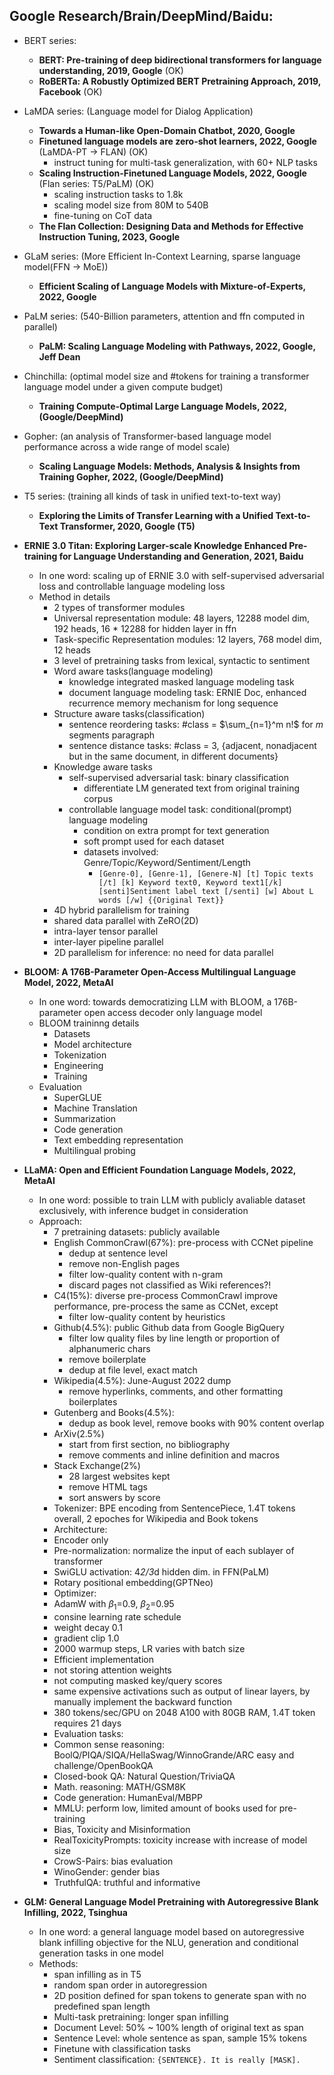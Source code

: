
## Google Research/Brain/DeepMind/Baidu:

- BERT series: 
    - **BERT: Pre-training of deep bidirectional transformers for language understanding, 2019, Google** (OK)
    - **RoBERTa: A Robustly Optimized BERT Pretraining Approach, 2019, Facebook** (OK)
- LaMDA series: (Language model for Dialog Application)
    - **Towards a Human-like Open-Domain Chatbot, 2020, Google**
    - **Finetuned language models are zero-shot learners, 2022, Google** (LaMDA-PT -> FLAN) (OK)
        - instruct tuning for multi-task generalization, with 60+ NLP tasks
    - **Scaling Instruction-Finetuned Language Models, 2022, Google** (Flan series: T5/PaLM) (OK)
        - scaling instruction tasks to 1.8k 
        - scaling model size from 80M to 540B
        - fine-tuning on CoT data
    - **The Flan Collection: Designing Data and Methods for Effective Instruction Tuning, 2023, Google**
- GLaM series: (More Efficient In-Context Learning, sparse language model(FFN -> MoE))
    - **Efficient Scaling of Language Models with Mixture-of-Experts, 2022, Google**
- PaLM series: (540-Billion parameters, attention and ffn computed in parallel)
    - **PaLM: Scaling Language Modeling with Pathways, 2022, Google, Jeff Dean**
- Chinchilla: (optimal model size and #tokens for training a transformer language model under a given compute budget)
    - **Training Compute-Optimal Large Language Models, 2022, (Google/DeepMind)**
- Gopher: (an analysis of Transformer-based language model performance across a wide range of model scale)
    - **Scaling Language Models: Methods, Analysis & Insights from Training Gopher, 2022, (Google/DeepMind)**
- T5 series: (training all kinds of task in unified text-to-text way)
    - **Exploring the Limits of Transfer Learning with a Unified Text-to-Text Transformer, 2020, Google (T5)**
- **ERNIE 3.0 Titan: Exploring Larger-scale Knowledge Enhanced Pre-training for Language Understanding and Generation, 2021, Baidu**
    - In one word: scaling up of ERNIE 3.0 with self-supervised adversarial loss and controllable language modeling loss
    - Method in details
        - 2 types of transformer modules
        - Universal representation module: 48 layers, 12288 model dim, 192 heads, 16 * 12288 for hidden layer in ffn
        - Task-specific Representation modules: 12 layers, 768 model dim, 12 heads
        - 3 level of pretraining tasks from lexical, syntactic to sentiment
        - Word aware tasks(language modeling)
            - knowledge integrated masked language modeling task
            - document language modeling task: ERNIE Doc, enhanced recurrence memory mechanism for long sequence
        - Structure aware tasks(classification)
            - sentence reordering tasks: #class = $\sum_{n=1}^m n!$ for $m$ segments paragraph
            - sentence distance tasks: #class = 3, {adjacent, nonadjacent but in the same document, in different documents}
        - Knowledge aware tasks
            - self-supervised adversarial task: binary classification 
                - differentiate LM generated text from original training corpus
            - controllable language model task: conditional(prompt) language modeling
                - condition on extra prompt for text generation
                - soft prompt used for each dataset
                - datasets involved: Genre/Topic/Keyword/Sentiment/Length
                    - `[Genre-0], [Genre-1], [Genere-N] [t] Topic texts [/t] [k] Keyword text0, Keyword text1[/k] [senti]Sentiment label text [/senti] [w] About L words [/w] {{Original Text}}`
        - 4D hybrid parallelism for training
        - shared data parallel with ZeRO(2D)
        - intra-layer tensor parallel
        - inter-layer pipeline parallel
        - 2D parallelism for inference: no need for data parallel 

- **BLOOM: A 176B-Parameter Open-Access Multilingual Language Model, 2022, MetaAI**
    - In one word: towards democratizing LLM with BLOOM, a 176B-parameter open access decoder only language model
    - BLOOM traininng details
        - Datasets
        - Model architecture
        - Tokenization
        - Engineering
        - Training
    - Evaluation
        - SuperGLUE
        - Machine Translation
        - Summarization
        - Code generation
        - Text embedding representation
        - Multilingual probing
- **LLaMA: Open and Efficient Foundation Language Models, 2022, MetaAI**
    - In one word: possible to train LLM with publicly avaliable dataset exclusively, with inference budget in consideration
    - Approach: 
        - 7 pretraining datasets: publicly available
        - English CommonCrawl(67%): pre-process with CCNet pipeline
            - dedup at sentence level
            - remove non-English pages
            - filter low-quality content with n-gram
            - discard pages not classified as Wiki references?!
        - C4(15%): diverse pre-process CommonCrawl improve performance, pre-process the same as CCNet, except
            - filter low-quality content by heuristics
        - Github(4.5%): public Github data from Google BigQuery
            - filter low quality files by line length or proportion of alphanumeric chars
            - remove boilerplate
            - dedup at file level, exact match
        - Wikipedia(4.5%): June-August 2022 dump
            - remove hyperlinks, comments, and other formatting boilerplates
        - Gutenberg and Books(4.5%):
            - dedup as book level, remove books with 90% content overlap
        - ArXiv(2.5%)
            - start from first section, no bibliography
            - remove comments and inline definition and macros
        - Stack Exchange(2%)
            - 28 largest websites kept
            - remove HTML tags
            - sort answers by score
        - Tokenizer: BPE encoding from SentencePiece, 1.4T tokens overall, 2 epoches for Wikipedia and Book tokens
        - Architecture: 
        - Encoder only
        - Pre-normalization: normalize the input of each sublayer of transformer
        - SwiGLU activation: 4*2/3*d hidden dim. in FFN(PaLM)
        - Rotary positional embedding(GPTNeo)
        - Optimizer: 
        - AdamW with $\beta_1$=0.9, $\beta_2$=0.95
        - consine learning rate schedule
        - weight decay 0.1
        - gradient clip 1.0
        - 2000 warmup steps, LR varies with batch size
        - Efficient implementation
        - not storing attention weights
        - not computing masked key/query scores
        - same expensive activations such as output of linear layers, by manually implement the backward function
        - 380 tokens/sec/GPU on 2048 A100 with 80GB RAM, 1.4T token requires 21 days
        - Evaluation tasks: 
        - Common sense reasoning: BoolQ/PIQA/SIQA/HellaSwag/WinnoGrande/ARC easy and challenge/OpenBookQA
        - Closed-book QA: Natural Question/TriviaQA
        - Math. reasoning: MATH/GSM8K
        - Code generation: HumanEval/MBPP
        - MMLU: perform low, limited amount of books used for pre-training
        - Bias, Toxicity and Misinformation
        - RealToxicityPrompts: toxicity increase with increase of model size
        - CrowS-Pairs: bias evaluation
        - WinoGender: gender bias
        - TruthfulQA: truthful and informative
- **GLM: General Language Model Pretraining with Autoregressive Blank Infilling, 2022, Tsinghua**
    - In one word: a general language model based on autoregressive blank infilling objective for the NLU, generation and conditional generation tasks in one model
    - Methods: 
        - span infilling as in T5
        - random span order in autoregression
        - 2D position defined for span tokens to generate span with no predefined span length
        - Multi-task pretraining: longer span infilling
        - Document Level: 50% ~ 100% length of original text as span
        - Sentence Level: whole sentence as span, sample 15% tokens 
        - Finetune with classification tasks
        - Sentiment classification: `{SENTENCE}. It is really [MASK].`
